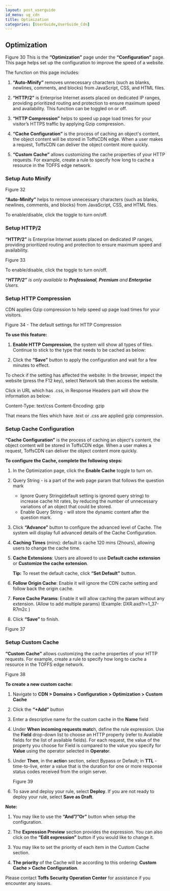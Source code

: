 ```yaml
---
layout: post_userguide
id_menu: ug_cdn
title: Optimization
categories: [UserGuide,UserGuide_Cdn]
---
```

## Optimization

Figure 30
This is the **“Optimization”** page under the **“Configuration”** page. This page helps set up the configuration to improve the speed of a website.

The function on this page includes:

1. **“Auto-Minify”** removes unnecessary characters (such as blanks, newlines, comments, and blocks) from JavaScript, CSS, and HTML files.

2. **“HTTP/2”** is Enterprise Internet assets placed on dedicated IP ranges, providing prioritized routing and protection to ensure maximum speed and availability. This function can be toggled on or off.

3. **“HTTP Compression”** helps to speed up page load times for your visitor’s HTTPS traffic by applying Gzip compression.

4. **“Cache Configuration”** is the process of caching an object's content, the object content will be stored in ToffsCDN edge. When a user makes a request, ToffsCDN can deliver the object content more quickly.

5. **“Custom Cache”** allows customizing the cache properties of your HTTP requests. For example, create a rule to specify how long to cache a resource in the TOFFS edge network.


### Setup Auto Minify

Figure 32

**“Auto-Minify”** helps to remove unnecessary characters (such as blanks, newlines, comments, and blocks) from JavaScript, CSS, and HTML files.

To enable/disable, click the toggle to turn on/off.


### Setup HTTP/2

**“HTTP/2”** is Enterprise Internet assets placed on dedicated IP ranges, providing prioritized routing and protection to ensure maximum speed and availability. 

Figure 33

To enable/disable, click the toggle to turn on/off.

***“HTTP/2”** is only available to **Professional**, **Premium** and **Enterprise** Users.*


### Setup HTTP Compression

CDN applies Gzip compression to help speed up page load times for your visitors.

Figure 34 - The default settings for HTTP Compression

**To use this feature:**

1. **Enable HTTP Compression**, the system will show all types of files. Continue to stick to the type that needs to be cached as below:

2. Click the **“Save”** button to apply the configuration and wait for a few minutes to effect.

To check if the setting has affected the website: In the browser, impect the website (press the F12 key), select Network tab then access the website. 


Click in URL which has .css, in Response Headers part will show the information as below:

Content-Type: text/css
Content-Encoding: gzip

That means the files which have .text or .css are applied gzip compression.


### Setup Cache Configuration

**“Cache Configuration”** is the process of caching an object's content, the object content will be stored in ToffsCDN edge. When a user makes a request, ToffsCDN can deliver the object content more quickly.

**To configure the Cache, complete the following steps:**

1. In the Optimization page, click the **Enable Cache** toggle to turn on.


2. Query String - is a part of the web page param that follows the question mark
    - Ignore Query String(default setting is ignored query string) to increase cache hit rates, by reducing the number of unnecessary variations of an object that could be stored.
    - Enable Query String - will store the dynamic content after the question mark.

3. Click **“Advance”** button to configure the advanced level of Cache. The system will display full advanced details of the Cache Configuration.

4. **Caching Times** (mins): default is cache 120 mins (2hours), allowing users to change the cache time.

5. **Cache Extensions**: Users are allowed to use **Default cache extension** or **Customize the cache extension**. 

    **Tip:** To reset the default cache, click **“Set Default”** button.

6. **Follow Origin Cache**: Enable it will ignore the CDN cache setting and follow back the origin cache.

7. **Force Cache Params**: Enable it will allow caching the param without any extension. (Allow to add multiple params)
(Example: DXR.axd?r=1_37-R7m2c )

8. Click **“Save”** to finish.

Figure 37


### Setup Custom Cache

**“Custom Cache”** allows customizing the cache properties of your HTTP requests. For example, create a rule to specify how long to cache a resource in the TOFFS edge network.

Figure 38

**To create a new custom cache:**

1. Navigate to **CDN > Domains > Configuration > Optimization > Custom Cache**

2. Click the **“+Add”** button

3. Enter a descriptive name for the custom cache in the **Name** field

4. Under **When incoming requests matc**h, define the rule expression. Use the **Field** drop-down list to choose an HTTP property (refer to Available fields for the list of available fields). For each request, the value of the property you choose for Field is compared to the value you specify for **Value** using the operator selected in **Operato**r.

5. Under **Then**, in the **actio**n section, select Bypass or Default; in **TTL** - time-to-live, enter a value that is the duration for one or more response status codes received from the origin server.

    Figure 39

6. To save and deploy your rule, select **Deploy**. If you are not ready to deploy your rule, select **Save as Draft**.

**Note:**

1. You may like to use the **“And”/”Or”** button when setup the configuration.

2. The **Expression Preview** section provides the expression. You can also click on the **“Edit expression”** button if you would like to change it.

3. You may like to set the priority of each item in the Custom Cache section.

4. **The priority** of the Cache will be according to this ordering: **Custom Cache > Cache Configuration**.


Please contact **Toffs Security Operation Center** for assistance if you encounter any issues.